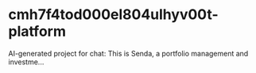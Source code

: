 # cmh7f4tod000el804ulhyv00t-platform
AI-generated project for chat: This is Senda, a portfolio management and investme...

